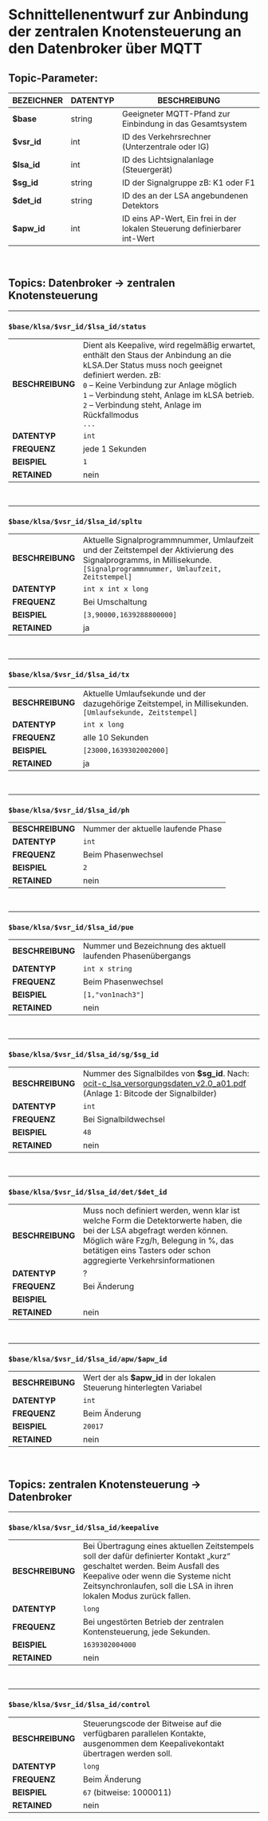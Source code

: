 # Schnittellenentwurf zur Anbindung der zentralen Knotensteuerung an den Datenbroker über MQTT

## Topic-Parameter:
 

|BEZEICHNER|DATENTYP|BESCHREIBUNG|
| - | - | - |
|**\$base**|string|Geeigneter MQTT-Pfand zur Einbindung in das Gesamtsystem|
|**\$vsr\_id**|int|ID des Verkehrsrechner (Unterzentrale oder IG)|
|**\$lsa\_id**|int|ID des Lichtsignalanlage (Steuergerät)|
|**\$sg\_id**|string|ID der Signalgruppe zB: K1 oder F1|
|**\$det\_id**|string|ID des an der LSA angebundenen Detektors|
|**\$apw\_id**|int|ID eins AP-Wert, Ein frei in der lokalen Steuerung definierbarer int-Wert|
<br/>

## Topics: Datenbroker → zentralen Knotensteuerung
---
### `$base/klsa/$vsr_id/$lsa_id/status`
|||
|-|-|
|**BESCHREIBUNG**|Dient als Keepalive, wird regelmäßig erwartet, enthält den Staus der Anbindung an die kLSA.Der Status muss noch geeignet definiert werden. zB:<br/>`0` – Keine Verbindung zur Anlage möglich<br/>`1` – Verbindung steht, Anlage im kLSA betrieb.<br/>`2` – Verbindung steht, Anlage im Rückfallmodus<br/>`...`|
|**DATENTYP**|`int`|
|**FREQUENZ**|jede 1 Sekunden|
|**BEISPIEL**|`1`|
|**RETAINED**|nein|
<br/>

---
### `$base/klsa/$vsr_id/$lsa_id/spltu`
|||
|-|-|
|**BESCHREIBUNG**|Aktuelle Signalprogrammnummer, Umlaufzeit und der Zeitstempel der Aktivierung des Signalprogramms, in Millisekunde. <br/>`[Signalprogrammnummer, Umlaufzeit, Zeitstempel]`|
|**DATENTYP**|`int x int x long`|
|**FREQUENZ**|Bei Umschaltung|
|**BEISPIEL**|`[3,90000,1639288800000]`|
|**RETAINED**|ja|
<br/>
  
---
###  `$base/klsa/$vsr_id/$lsa_id/tx`
|||
|-|-|
|**BESCHREIBUNG**|Aktuelle Umlaufsekunde und der dazugehörige Zeitstempel, in Millisekunden. <br/>`[Umlaufsekunde, Zeitstempel]`|
|**DATENTYP**|`int x long`|
|**FREQUENZ**|alle 10 Sekunden|
|**BEISPIEL**|`[23000,1639302002000]`|
|**RETAINED**|ja|
<br/>
  
---
###  `$base/klsa/$vsr_id/$lsa_id/ph`
|||
|-|-|
|**BESCHREIBUNG**|Nummer der aktuelle laufende Phase|
|**DATENTYP**|`int`|
|**FREQUENZ**|Beim Phasenwechsel|
|**BEISPIEL**|`2`|
|**RETAINED**|nein|
<br/>
  
---
###  `$base/klsa/$vsr_id/$lsa_id/pue`
|||
|-|-|
|**BESCHREIBUNG**|Nummer und Bezeichnung des aktuell laufenden Phasenübergangs|
|**DATENTYP**|`int x string`|
|**FREQUENZ**|Beim Phasenwechsel|
|**BEISPIEL**|`[1,"von1nach3"]`|
|**RETAINED**|nein|
<br/>

---
###  `$base/klsa/$vsr_id/$lsa_id/sg/$sg_id`
|||
|-|-|
|**BESCHREIBUNG**|Nummer des Signalbildes von **\$sg\_id**. Nach: [ocit-c_lsa_versorgungsdaten_v2.0_a01.pdf](https://www.ocit.org/media/ocit-c_lsa_versorgungsdaten_v1.1_r1.pdf)<br/>(Anlage 1: Bitcode der Signalbilder)|
|**DATENTYP**|`int`|
|**FREQUENZ**|Bei Signalbildwechsel|
|**BEISPIEL**|`48`|
|**RETAINED**|nein|
<br/>
 
 ---
###  `$base/klsa/$vsr_id/$lsa_id/det/$det_id`
|||
|-|-|
|**BESCHREIBUNG**|Muss noch definiert werden, wenn klar ist welche Form die Detektorwerte haben, die bei der LSA abgefragt werden können. Möglich wäre Fzg/h, Belegung in %, das betätigen eins Tasters oder schon aggregierte Verkehrsinformationen|
|**DATENTYP**|?|
|**FREQUENZ**|Bei Änderung|
|**BEISPIEL**||
|**RETAINED**|nein|
<br/>

---
###  `$base/klsa/$vsr_id/$lsa_id/apw/$apw_id`
|||
|-|-|
|**BESCHREIBUNG**|Wert der als **\$apw\_id** in der lokalen Steuerung hinterlegten Variabel|
|**DATENTYP**|`int`|
|**FREQUENZ**|Beim Änderung|
|**BEISPIEL**|`20017`|
|**RETAINED**|nein|
<br/>

## Topics: zentralen Knotensteuerung → Datenbroker
---
###  `$base/klsa/$vsr_id/$lsa_id/keepalive`
|||
|-|-|
|**BESCHREIBUNG**|Bei Übertragung eines aktuellen Zeitstempels soll der dafür definierter Kontakt „kurz“ geschaltet werden. Beim Ausfall des Keepalive oder wenn die Systeme nicht Zeitsynchronlaufen, soll die LSA in ihren lokalen Modus zurück fallen.|
|**DATENTYP**|`long`|
|**FREQUENZ**|Bei ungestörten Betrieb der zentralen Kontensteuerung, jede Sekunden.|
|**BEISPIEL**|`1639302004000`|
|**RETAINED**|nein|
<br/>
  
---
###  `$base/klsa/$vsr_id/$lsa_id/control`
|||
|-|-|
|**BESCHREIBUNG**|Steuerungscode der Bitweise auf die verfügbaren parallelen Kontakte, ausgenommen dem Keepalivekontakt übertragen werden soll.|
|**DATENTYP**|`long`|
|**FREQUENZ**|Beim Änderung|
|**BEISPIEL**|`67` (bitweise: 1000011)|
|**RETAINED**|nein|

